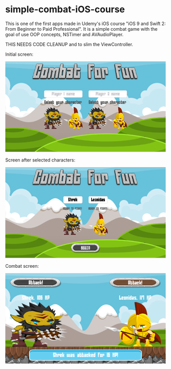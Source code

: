 # simple-combat-iOS-course
This is one of the first apps made in Udemy's iOS course "iOS 9 and Swift 2: From Beginner to Paid Professional".
It is a simple combat game with the goal of use OOP concepts, NSTimer and AVAudioPlayer.

THIS NEEDS CODE CLEANUP and to slim the ViewController.

Initial screen:

![Initial](https://github.com/ajPT/simple-combat-iOS-course/blob/master/initial_screen.png)

Screen after selected characters:

![Chars_selected](https://github.com/ajPT/simple-combat-iOS-course/blob/master/chars_selected.png)

Combat screen:

![Combat](https://github.com/ajPT/simple-combat-iOS-course/blob/master/combat_screen.png)

